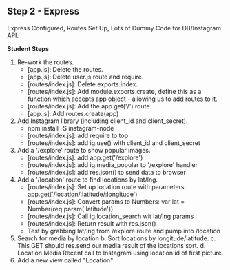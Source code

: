 ## Step 2 - Express

Express Configured, Routes Set Up, Lots of Dummy Code for DB/Instagram API.

__Student Steps__

1. Re-work the routes.
	- [app.js]: Delete the routes. 
	- [app.js]: Delete user.js route and require.
	- [routes/index.js]: Delete exports.index.
	- [routes/index.js]: Add module.exports.create, define this as a function which accepts app object - allowing us to add routes to it.
	- [routes/index.js]: Add the app.get('/') route.
	- [app.js]: Add routes.create(app)
2. Add Instagram library (including client_id and client_secret).
	- npm install -S instagram-node
	- [routes/index.js]: add require to top
	- [routes/index.js]: add ig.use() with client_id and client_secret
3. Add a '/explore' route to show popular images.
	- [routes/index.js]: add app.get('/explore')
	- [routes/index.js]: add ig.media_popular to '/explore' handler
	- [routes/index.js]: add res.json() to send data to browser
4. Add a '/location' route to find locations by lat/lng.
	- [routes/index.js]: Set up location route with parameters: app.get('/location/:latitude/:longitude')
	- [routes/index.js]: Convert params to Numbers: var lat = Number(req.param('latitude'))
	- [routes/index.js]: Call ig.location_search wit lat/lng params
	- [routes/index.js]: Return result with res.json()
	- Test by grabbing lat/lng from /explore route and pump into /location
5. Search for media by location
	b. Sort locations by longitude/latitude.
	c. This GET should res.send our media result of the locations sort. 
	d. Location Media Recent call to Instagram using location id of first picture.
9. Add a new view called "Location"
